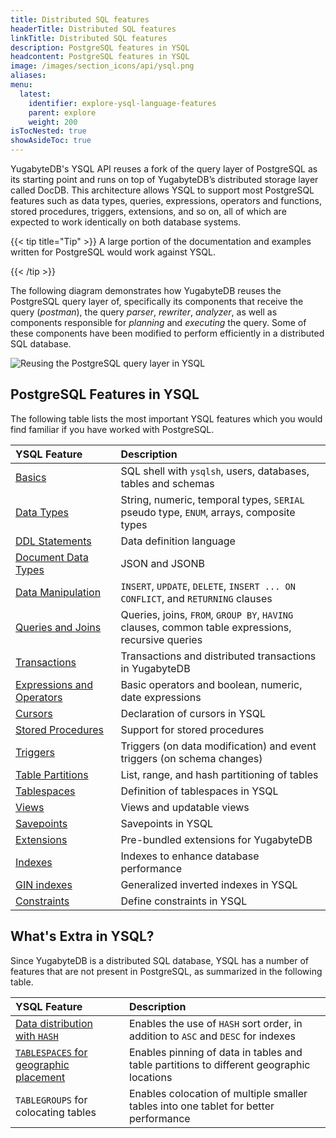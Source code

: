 ```yaml
---
title: Distributed SQL features
headerTitle: Distributed SQL features
linkTitle: Distributed SQL features
description: PostgreSQL features in YSQL
headcontent: PostgreSQL features in YSQL
image: /images/section_icons/api/ysql.png
aliases:
menu:
  latest:
    identifier: explore-ysql-language-features
    parent: explore
    weight: 200
isTocNested: true
showAsideToc: true
---
```


YugabyteDB's YSQL API reuses a fork of the query layer of PostgreSQL as its starting point and runs on top of YugabyteDB’s distributed storage layer called DocDB. This architecture allows YSQL to support most PostgreSQL features such as data types, queries, expressions, operators and functions, stored procedures, triggers, extensions, and so on, all of which are expected to work identically on both database systems.

{{< tip title="Tip" >}}
A large portion of the documentation and examples written for PostgreSQL would work against YSQL.

{{< /tip >}}

The following diagram demonstrates how YugabyteDB reuses the PostgreSQL query layer of, specifically its components that receive the query (_postman_), the query _parser_, _rewriter_, _analyzer_, as well as components responsible for _planning_ and _executing_ the query. Some of these components have been modified to perform efficiently in a distributed SQL database.

![Reusing the PostgreSQL query layer in YSQL](/images/section_icons/architecture/Reusing-PostgreSQL-query-layer.png)

## PostgreSQL Features in YSQL

The following table lists the most important YSQL features which you would find familiar if you have worked with PostgreSQL.

| YSQL Feature | Description |
| :----------- | :---------- |
| <span style="font-size:16px">[Basics](databases-schemas-tables/)</span> | SQL shell with `ysqlsh`, users, databases, tables and schemas |
| <span style="font-size:16px">[Data Types](data-types/)</span> | String, numeric, temporal types, `SERIAL` pseudo type, `ENUM`, arrays, composite types |
| <span style="font-size:16px">[DDL Statements](../../api/ysql/the-sql-language/statements/#data-definition-language-ddl/)</span> | Data definition language |
| <span style="font-size:16px">[Document Data Types](../json-support/jsonb-ysql/)</span> | JSON and JSONB |
| <span style="font-size:16px">[Data Manipulation](data-manipulation/)</span> | `INSERT`, `UPDATE`, `DELETE`, `INSERT ... ON CONFLICT`, and `RETURNING` clauses |
| <span style="font-size:16px">[Queries and Joins](queries/)</span> | Queries, joins, `FROM`, `GROUP BY`, `HAVING` clauses, common table expressions, recursive queries |
| <span style="font-size:16px">[Transactions](../transactions/)</span> | Transactions and distributed transactions in YugabyteDB |
| <span style="font-size:16px">[Expressions and Operators](expressions-operators/)</span> | Basic operators and boolean, numeric, date expressions |
| <span style="font-size:16px">[Cursors](cursor/)</span> | Declaration of cursors in YSQL |
| <span style="font-size:16px">[Stored Procedures](stored-procedures/)</span> | Support for stored procedures |
| <span style="font-size:16px">[Triggers](triggers/)</span> | Triggers (on data modification) and event triggers (on schema changes) |
| <span style="font-size:16px">[Table Partitions](partitions)</span> | List, range, and hash partitioning of tables |
| <span style="font-size:16px">[Tablespaces](tablespaces)</span> | Definition of tablespaces in YSQL |
| <span style="font-size:16px">[Views](views/)</span> | Views and updatable views |
| <span style="font-size:16px">[Savepoints](savepoints/)</span> | Savepoints in YSQL |
| <span style="font-size:16px">[Extensions](extensions/)</span> | Pre-bundled extensions for YugabyteDB |
| <span style="font-size:16px">[Indexes](indexes-1/)</span> | Indexes to enhance database performance |
| <span style="font-size:16px">[GIN indexes](gin/)</span> | Generalized inverted indexes in YSQL |
| <span style="font-size:16px">[Constraints](constraints/)</span> | Define constraints in YSQL |  

<!--
| <span style="font-size:16px">[Functions and operators](functions-operators/)</span> | Conditional expressions, math / string / date / time / window functions and operators  |
| <span style="font-size:16px">[Advanced Topics](advanced-topics/)</span>     | Using `VIEWS`, PostgreSQL extensions supported in YSQL, temporary tables, etc. |
-->

## What's Extra in YSQL?

Since YugabyteDB is a distributed SQL database, YSQL has a number of features that are not present in PostgreSQL, as summarized in the following table.

| YSQL Feature                                                 | Description                                                  |
| :----------------------------------------------------------- | :----------------------------------------------------------- |
| <span style="font-size:16px">[Data distribution with `HASH`](../linear-scalability/sharding-data/)</span> | Enables the use of `HASH` sort order, in addition to `ASC` and `DESC` for indexes |
| <span style="font-size:16px">[`TABLESPACES` for geographic placement](tablespaces)</span> | Enables pinning of data in tables and table partitions to different geographic locations |
| <span style="font-size:16px">`TABLEGROUPS` for colocating tables</span> | Enables colocation of multiple smaller tables into one tablet for better performance |

<!--
Read more about these [YSQL features not present in PostgreSQL](ysql-features-not-in-postgres/).
-->
